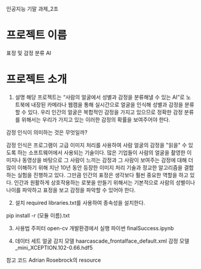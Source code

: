 인공지능 기말 과제_2조

# 프로젝트 이름
표정 및 감정 분류 AI

# 프로젝트 소개
1. 설명
 해당 프로젝트는 “사람의 얼굴에서 성별과 감정을 분류해낼 수 있는 AI”로 노트북에 내장된 카메라나 웹캠을 통해 실시간으로 얼굴을 인식해 성별과 감정을 분류할 수 있다.
 우리 인간의 얼굴은 복합적인 감정을 가지고 있으므로 정확한 감정 분류를 위해서는 우리가 가지고 있는 이러한 감정의 확률을 보여주어야 한다.

 감정 인식이 의미하는 것은 무엇일까?

 감정 인식은 프로그램이 고급 이미지 처리를 사용하여 사람 얼굴의 감정을 "읽을" 수 있도록 하는 소프트웨어에서 사용되는 기술이다. 많은 기업들이 사람의 얼굴을 촬영한 이미지나 동영상을 바탕으로 그 사람이 느끼는 감정과 그 사람이 보여주는 감정에 대해 더 많이 이해하기 위해 지난 10년 동안 등장한 이미지 처리 기술과 정교한 알고리즘을 결합하는 실험을 진행하고 있다. 그만큼 인간의 표정은 생각보다 훨씬 중요한  역할을 하고 있다.
 인간과 원활하게 상호작용하는 로봇을 만들기 위해서는 기본적으로 사람의 성별이나 나이를 파악하고 표정을 보고 감정을 파악할 수 있어야 한다. 

2. 설치
required libraries.txt를 사용하여 종속성을 설치한다.

pip install -r (모듈 이름).txt

3. 사용법
주피터 open-cv 개발환경에서 실행
파이썬 finalSuccess.ipynb


4. 데이터 세트
얼굴 감지 모델 haarcascade_frontalface_default.xml
감정 모델 _mini_XCEPTION.102-0.66.hdf5

참고 코드
Adrian Rosebrock의 resource
